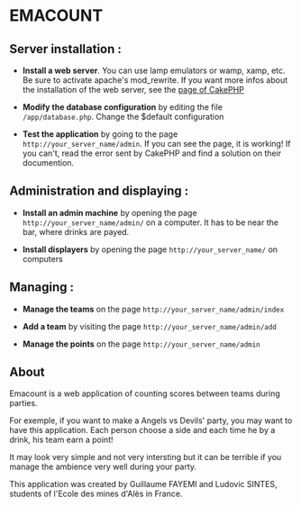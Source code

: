 # EMACOUNT

## Server installation :

* **Install a web server**. You can use lamp emulators or wamp, xamp, etc. Be sure to activate apache's mod_rewrite. If you want more infos about the installation of the web server, see the [page of CakePHP](http://book.cakephp.org/2.0/en/installation.html)

* **Modify the database configuration** by editing the file ``/app/database.php``. Change the $default configuration

* **Test the application** by going to the page ``http://your_server_name/admin``. If you can see the page, it is working! If you can't, read the error sent by CakePHP and find a solution on their documention.

## Administration and displaying :

* **Install an admin machine** by opening the page ``http://your_server_name/admin/`` on a computer. It has to be near the bar, where drinks are payed.

* **Install displayers** by opening the page ``http://your_server_name/`` on computers

## Managing :

* **Manage the teams** on the page ``http://your_server_name/admin/index``

* **Add a team** by visiting the page ``http://your_server_name/admin/add``

* **Manage the points** on the page ``http://your_server_name/admin``

## About
Emacount is a web application of counting scores between teams during parties.

For exemple, if you want to make a Angels vs Devils' party, you may want to have this application. Each person choose a side and each time he by a drink, his team earn a point!

It may look very simple and not very intersting but it can be terrible if you manage the ambience very well during your party.

This application was created by Guillaume FAYEMI and Ludovic SINTES, students of l'Ecole des mines d'Alès in France.
